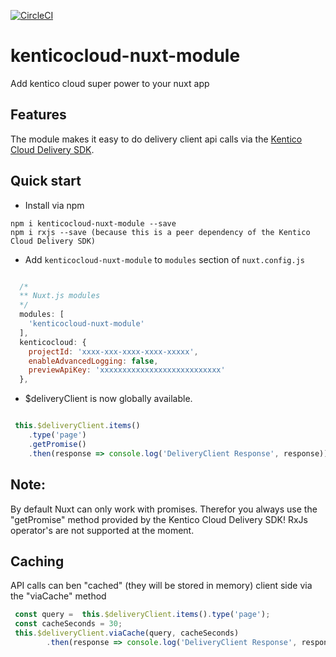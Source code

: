[![CircleCI](https://circleci.com/gh/Domitnator/kenticocloud-nuxt-module.svg?style=svg&circle-token=ca67cac592202e6584670a87c3ace63abe9ef36a)](https://circleci.com/gh/Domitnator/kenticocloud-nuxt-module)

# kenticocloud-nuxt-module
Add kentico cloud super power to your nuxt app

## Features

The module makes it easy to do delivery client api calls via the [Kentico Cloud Delivery SDK](https://github.com/Enngage/kentico-cloud-js/blob/master/packages/delivery/README.md).

## Quick start
- Install via npm

```
npm i kenticocloud-nuxt-module --save
npm i rxjs --save (because this is a peer dependency of the Kentico Cloud Delivery SDK)

```

- Add `kenticocloud-nuxt-module` to `modules` section of `nuxt.config.js`

```js

  /*
  ** Nuxt.js modules
  */
  modules: [
    'kenticocloud-nuxt-module'
  ],
  kenticocloud: {
    projectId: 'xxxx-xxx-xxxx-xxxx-xxxxx',
    enableAdvancedLogging: false,
    previewApiKey: 'xxxxxxxxxxxxxxxxxxxxxxxxxxx'
  },
```
- $deliveryClient is now globally available.

```javascript

 this.$deliveryClient.items()
    .type('page')
    .getPromise()
    .then(response => console.log('DeliveryClient Response', response));

```
## Note:
By default Nuxt can only work with promises. Therefor you always use the "getPromise" method provided by the Kentico Cloud Delivery SDK! RxJs operator's are not supported at the moment.

## Caching
API calls can ben "cached" (they will be stored in memory) client side via the "viaCache" method

```javascript
 const query =  this.$deliveryClient.items().type('page');
 const cacheSeconds = 30;
 this.$deliveryClient.viaCache(query, cacheSeconds)
        .then(response => console.log('DeliveryClient Response', response));

```

